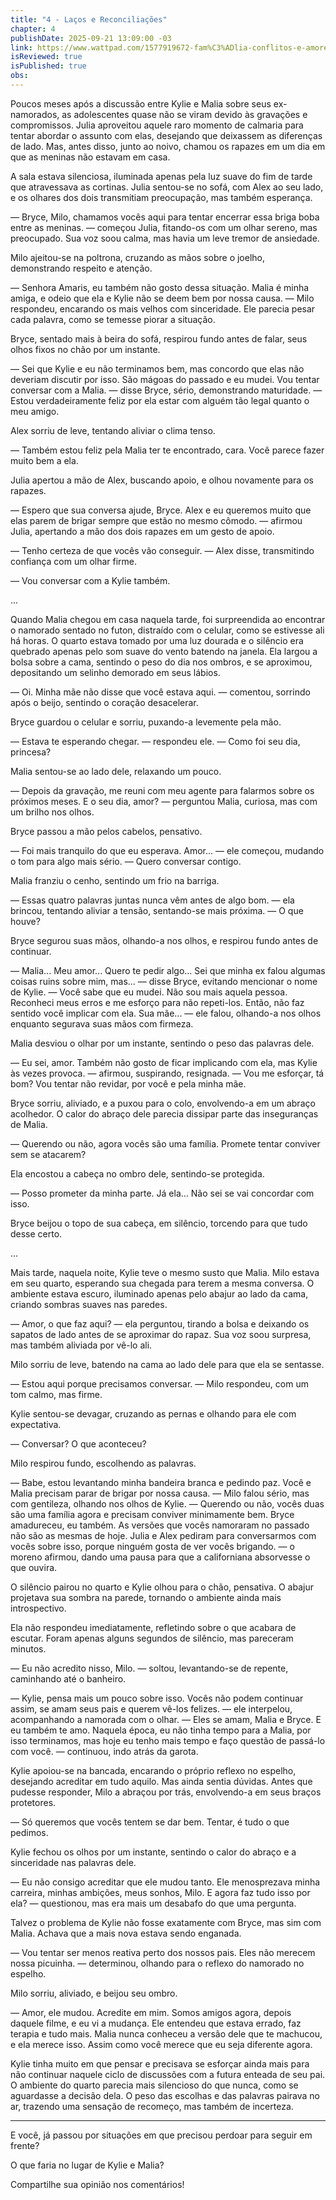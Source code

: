 ```yaml
---
title: "4 - Laços e Reconciliações"
chapter: 4
publishDate: 2025-09-21 13:09:00 -03
link: https://www.wattpad.com/1577919672-fam%C3%ADlia-conflitos-e-amores-4-la%C3%A7os-e
isReviewed: true
isPublished: true
obs:
---
```


Poucos meses após a discussão entre Kylie e Malia sobre seus ex-namorados, as adolescentes quase não se viram devido às gravações e compromissos. Julia aproveitou aquele raro momento de calmaria para tentar abordar o assunto com elas, desejando que deixassem as diferenças de lado. Mas, antes disso, junto ao noivo, chamou os rapazes em um dia em que as meninas não estavam em casa.

A sala estava silenciosa, iluminada apenas pela luz suave do fim de tarde que atravessava as cortinas. Julia sentou-se no sofá, com Alex ao seu lado, e os olhares dos dois transmitiam preocupação, mas também esperança.

— Bryce, Milo, chamamos vocês aqui para tentar encerrar essa briga boba entre as meninas. — começou Julia, fitando-os com um olhar sereno, mas preocupado. Sua voz soou calma, mas havia um leve tremor de ansiedade.

Milo ajeitou-se na poltrona, cruzando as mãos sobre o joelho, demonstrando respeito e atenção.

— Senhora Amaris, eu também não gosto dessa situação. Malia é minha amiga, e odeio que ela e Kylie não se deem bem por nossa causa. — Milo respondeu, encarando os mais velhos com sinceridade. Ele parecia pesar cada palavra, como se temesse piorar a situação.

Bryce, sentado mais à beira do sofá, respirou fundo antes de falar, seus olhos fixos no chão por um instante.

— Sei que Kylie e eu não terminamos bem, mas concordo que elas não deveriam discutir por isso. São mágoas do passado e eu mudei. Vou tentar conversar com a Malia. — disse Bryce, sério, demonstrando maturidade. — Estou verdadeiramente feliz por ela estar com alguém tão legal quanto o meu amigo.

Alex sorriu de leve, tentando aliviar o clima tenso.

— Também estou feliz pela Malia ter te encontrado, cara. Você parece fazer muito bem a ela.

Julia apertou a mão de Alex, buscando apoio, e olhou novamente para os rapazes.

— Espero que sua conversa ajude, Bryce. Alex e eu queremos muito que elas parem de brigar sempre que estão no mesmo cômodo. — afirmou Julia, apertando a mão dos dois rapazes em um gesto de apoio.

— Tenho certeza de que vocês vão conseguir. — Alex disse, transmitindo confiança com um olhar firme.

— Vou conversar com a Kylie também.

...

Quando Malia chegou em casa naquela tarde, foi surpreendida ao encontrar o namorado sentado no futon, distraído com o celular, como se estivesse ali há horas. O quarto estava tomado por uma luz dourada e o silêncio era quebrado apenas pelo som suave do vento batendo na janela. Ela largou a bolsa sobre a cama, sentindo o peso do dia nos ombros, e se aproximou, depositando um selinho demorado em seus lábios.

— Oi. Minha mãe não disse que você estava aqui. — comentou, sorrindo após o beijo, sentindo o coração desacelerar.

Bryce guardou o celular e sorriu, puxando-a levemente pela mão.

— Estava te esperando chegar. — respondeu ele. — Como foi seu dia, princesa?

Malia sentou-se ao lado dele, relaxando um pouco.

— Depois da gravação, me reuni com meu agente para falarmos sobre os próximos meses. E o seu dia, amor? — perguntou Malia, curiosa, mas com um brilho nos olhos.

Bryce passou a mão pelos cabelos, pensativo.

— Foi mais tranquilo do que eu esperava. Amor... — ele começou, mudando o tom para algo mais sério. — Quero conversar contigo.

Malia franziu o cenho, sentindo um frio na barriga.

— Essas quatro palavras juntas nunca vêm antes de algo bom. — ela brincou, tentando aliviar a tensão, sentando-se mais próxima. — O que houve?

Bryce segurou suas mãos, olhando-a nos olhos, e respirou fundo antes de continuar.

— Malia... Meu amor... Quero te pedir algo... Sei que minha ex falou algumas coisas ruins sobre mim, mas... — disse Bryce, evitando mencionar o nome de Kylie. — Você sabe que eu mudei. Não sou mais aquela pessoa. Reconheci meus erros e me esforço para não repeti-los. Então, não faz sentido você implicar com ela. Sua mãe... — ele falou, olhando-a nos olhos enquanto segurava suas mãos com firmeza.

Malia desviou o olhar por um instante, sentindo o peso das palavras dele.

— Eu sei, amor. Também não gosto de ficar implicando com ela, mas Kylie às vezes provoca. — afirmou, suspirando, resignada. — Vou me esforçar, tá bom? Vou tentar não revidar, por você e pela minha mãe.

Bryce sorriu, aliviado, e a puxou para o colo, envolvendo-a em um abraço acolhedor. O calor do abraço dele parecia dissipar parte das inseguranças de Malia.

— Querendo ou não, agora vocês são uma família. Promete tentar conviver sem se atacarem?

Ela encostou a cabeça no ombro dele, sentindo-se protegida.

— Posso prometer da minha parte. Já ela... Não sei se vai concordar com isso.

Bryce beijou o topo de sua cabeça, em silêncio, torcendo para que tudo desse certo.

...

Mais tarde, naquela noite, Kylie teve o mesmo susto que Malia. Milo estava em seu quarto, esperando sua chegada para terem a mesma conversa. O ambiente estava escuro, iluminado apenas pelo abajur ao lado da cama, criando sombras suaves nas paredes.

— Amor, o que faz aqui? — ela perguntou, tirando a bolsa e deixando os sapatos de lado antes de se aproximar do rapaz. Sua voz soou surpresa, mas também aliviada por vê-lo ali.

Milo sorriu de leve, batendo na cama ao lado dele para que ela se sentasse.

— Estou aqui porque precisamos conversar. — Milo respondeu, com um tom calmo, mas firme.

Kylie sentou-se devagar, cruzando as pernas e olhando para ele com expectativa.

— Conversar? O que aconteceu?

Milo respirou fundo, escolhendo as palavras.

— Babe, estou levantando minha bandeira branca e pedindo paz. Você e Malia precisam parar de brigar por nossa causa. — Milo falou sério, mas com gentileza, olhando nos olhos de Kylie. — Querendo ou não, vocês duas são uma família agora e precisam conviver minimamente bem. Bryce amadureceu, eu também. As versões que vocês namoraram no passado não são as mesmas de hoje. Julia e Alex pediram para conversarmos com vocês sobre isso, porque ninguém gosta de ver vocês brigando. — o moreno afirmou, dando uma pausa para que a californiana absorvesse o que ouvira.

O silêncio pairou no quarto e Kylie olhou para o chão, pensativa. O abajur projetava sua sombra na parede, tornando o ambiente ainda mais introspectivo.

Ela não respondeu imediatamente, refletindo sobre o que acabara de escutar. Foram apenas alguns segundos de silêncio, mas pareceram minutos.

— Eu não acredito nisso, Milo. — soltou, levantando-se de repente, caminhando até o banheiro.

— Kylie, pensa mais um pouco sobre isso. Vocês não podem continuar assim, se amam seus pais e querem vê-los felizes. — ele interpelou, acompanhando a namorada com o olhar. — Eles se amam, Malia e Bryce. E eu também te amo. Naquela época, eu não tinha tempo para a Malia, por isso terminamos, mas hoje eu tenho mais tempo e faço questão de passá-lo com você. — continuou, indo atrás da garota.

Kylie apoiou-se na bancada, encarando o próprio reflexo no espelho, desejando acreditar em tudo aquilo. Mas ainda sentia dúvidas. Antes que pudesse responder, Milo a abraçou por trás, envolvendo-a em seus braços protetores.

— Só queremos que vocês tentem se dar bem. Tentar, é tudo o que pedimos.

Kylie fechou os olhos por um instante, sentindo o calor do abraço e a sinceridade nas palavras dele.

— Eu não consigo acreditar que ele mudou tanto. Ele menosprezava minha carreira, minhas ambições, meus sonhos, Milo. E agora faz tudo isso por ela? — questionou, mas era mais um desabafo do que uma pergunta.

Talvez o problema de Kylie não fosse exatamente com Bryce, mas sim com Malia. Achava que a mais nova estava sendo enganada.

— Vou tentar ser menos reativa perto dos nossos pais. Eles não merecem nossa picuinha. — determinou, olhando para o reflexo do namorado no espelho.

Milo sorriu, aliviado, e beijou seu ombro.

— Amor, ele mudou. Acredite em mim. Somos amigos agora, depois daquele filme, e eu vi a mudança. Ele entendeu que estava errado, faz terapia e tudo mais. Malia nunca conheceu a versão dele que te machucou, e ela merece isso. Assim como você merece que eu seja diferente agora.

Kylie tinha muito em que pensar e precisava se esforçar ainda mais para não continuar naquele ciclo de discussões com a futura enteada de seu pai. O ambiente do quarto parecia mais silencioso do que nunca, como se aguardasse a decisão dela. O peso das escolhas e das palavras pairava no ar, trazendo uma sensação de recomeço, mas também de incerteza.

---

E você, já passou por situações em que precisou perdoar para seguir em frente?

O que faria no lugar de Kylie e Malia?

Compartilhe sua opinião nos comentários!
